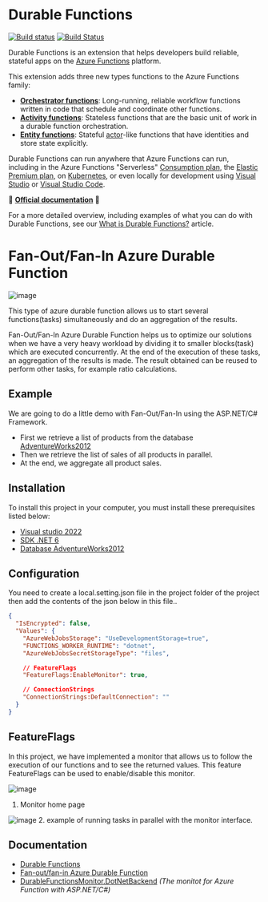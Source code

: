 # Durable Functions

[![Build status](https://ci.appveyor.com/api/projects/status/rsoa2rrjxmd9h8i1?svg=true)](https://ci.appveyor.com/project/appsvc/azure-functions-durable-extension)
[![Build Status](https://durabletaskframework.visualstudio.com/Durable%20Task%20Framework%20CI/_apis/build/status/Azure.azure-functions-durable-extension?branchName=dev)](https://durabletaskframework.visualstudio.com/Durable%20Task%20Framework%20CI/_build/latest?definitionId=15&branchName=dev)

Durable Functions is an extension that helps developers build reliable, stateful apps on the [Azure Functions](https://functions.azure.com) platform.

This extension adds three new types functions to the Azure Functions family:

* **[Orchestrator functions](https://docs.microsoft.com/azure/azure-functions/durable/durable-functions-orchestrations)**: Long-running, reliable workflow functions written in code that schedule and coordinate other functions.
* **[Activity functions](https://docs.microsoft.com/azure/azure-functions/durable/durable-functions-types-features-overview#activity-functions)**: Stateless functions that are the basic unit of work in a durable function orchestration.
* **[Entity functions](https://docs.microsoft.com/azure/azure-functions/durable/durable-functions-entities)**: Stateful [actor](https://en.wikipedia.org/wiki/Actor_model)-like functions that have identities and store state explicitly.

Durable Functions can run anywhere that Azure Functions can run, including in the Azure Functions "Serverless" [Consumption plan](https://docs.microsoft.com/azure/azure-functions/functions-scale#consumption-plan), the [Elastic Premium plan](https://docs.microsoft.com/azure/azure-functions/functions-scale#premium-plan), on [Kubernetes](https://docs.microsoft.com/azure/azure-functions/functions-kubernetes-keda), or even locally for development using [Visual Studio](https://docs.microsoft.com/azure/azure-functions/durable/durable-functions-create-first-csharp) or [Visual Studio Code](https://docs.microsoft.com/azure/azure-functions/functions-develop-vs-code).

📑 **[Official documentation](https://docs.microsoft.com/azure/azure-functions/durable/)** 📑

For a more detailed overview, including examples of what you can do with Durable Functions, see our [What is Durable Functions?](https://docs.microsoft.com/azure/azure-functions/durable/durable-functions-overview) article.

# Fan-Out/Fan-In Azure Durable Function

![image](https://user-images.githubusercontent.com/93994559/194022821-104c866a-b9a4-4684-aef5-9c1996c62555.png)

This type of azure durable function allows us to start several functions(tasks) simultaneously and do an aggregation of the results.

Fan-Out/Fan-In Azure Durable Function helps us to optimize our solutions when we have a very heavy workload by dividing it to smaller blocks(task) which are executed concurrently. At the end of the execution of these tasks, an aggregation of the results is made.
The result obtained can be reused to perform other tasks, for example ratio calculations.


## Example

We are going to do a little demo with Fan-Out/Fan-In using the ASP.NET/C# Framework.

* First we retrieve a list of products from the database [AdventureWorks2012](https://github.com/Microsoft/sql-server-samples/releases/download/adventureworks/AdventureWorks2012.bak)
* Then we retrieve the list of sales of all products in parallel.
* At the end, we aggregate all product sales.


## Installation

To install this project in your computer, you must install these prerequisites listed below:

* [Visual studio 2022](https://visualstudio.microsoft.com/fr/thank-you-downloading-visual-studio/?sku=Community&channel=Release&version=VS2022&source=VSLandingPage&cid=2030&passive=false)
* [SDK .NET 6](https://dotnet.microsoft.com/en-us/download/dotnet/6.0)
* [Database AdventureWorks2012](https://github.com/Microsoft/sql-server-samples/releases/download/adventureworks/AdventureWorks2012.bak)


## Configuration

You need to create a local.setting.json file in the project folder of the project then add the contents of the json below in this file..
```json
{
  "IsEncrypted": false,
  "Values": {
    "AzureWebJobsStorage": "UseDevelopmentStorage=true",
    "FUNCTIONS_WORKER_RUNTIME": "dotnet",
    "AzureWebJobsSecretStorageType": "files",

    // FeatureFlags
    "FeatureFlags:EnableMonitor": true,

    // ConnectionStrings
    "ConnectionStrings:DefaultConnection": ""
  }
}
```

## FeatureFlags

In this project, we have implemented a monitor that allows us to follow the execution of our functions and to see the returned values. This feature FeatureFlags can be used to enable/disable this monitor.

![image](https://user-images.githubusercontent.com/93994559/194033882-b5bf2556-a80d-4aff-ae98-c3363c04b8e1.png)
1. Monitor home page

![image](https://user-images.githubusercontent.com/93994559/194034038-1b93681c-e1ea-4e04-95a8-33c240a9902e.png)
2. example of running tasks in parallel with the monitor interface.

## Documentation

* [Durable Functions](https://github.com/Azure/azure-functions-durable-extension)
* [Fan-out/fan-in Azure Durable Function](https://learn.microsoft.com/en-us/azure/azure-functions/durable/durable-functions-cloud-backup?tabs=csharp)
* [DurableFunctionsMonitor.DotNetBackend](https://github.com/scale-tone/DurableFunctionsMonitor/blob/master/durablefunctionsmonitor.dotnetbackend/README.md) _(The monitot for Azure Function with ASP.NET/C#)_


